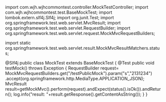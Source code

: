 import com.wjh.wjhcommontest.controller.MockTestController;
import com.wjh.wjhcommontest.test.BaseMockTest;
import lombok.extern.slf4j.Slf4j;
import org.junit.Test;
import org.springframework.test.web.servlet.MvcResult;
import org.springframework.test.web.servlet.RequestBuilder;
import org.springframework.test.web.servlet.request.MockMvcRequestBuilders;

import static org.springframework.test.web.servlet.result.MockMvcResultMatchers.status;

@Slf4j
public class MockTest extends BaseMockTest<MockTestController> {
    @Test
    public void testMock() throws Exception {
        RequestBuilder request= MockMvcRequestBuilders.get("/testPublicMock").param("s","2131234")
            .accept(org.springframework.http.MediaType.APPLICATION_JSON);
        MvcResult result=getMockMvc().perform(request).andExpect(status().isOk()).andReturn();
        log.info("result: "+result.getResponse().getContentAsString());
    }
}
